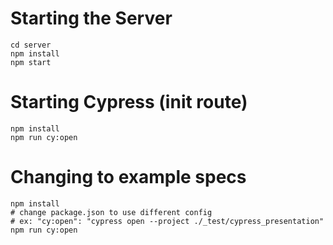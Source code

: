 # Starting the Server
```
cd server
npm install
npm start
```

# Starting Cypress (init route)
```
npm install
npm run cy:open
```

# Changing to example specs
```
npm install
# change package.json to use different config
# ex: "cy:open": "cypress open --project ./_test/cypress_presentation"
npm run cy:open
```